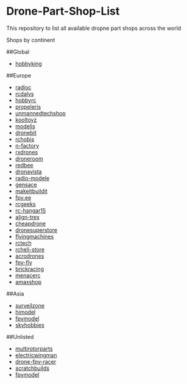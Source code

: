 # Drone-Part-Shop-List
This repository to list all available dropne part shops across the world

Shops by continent

##Global
- [hobbyking](https://hobbyking.com/en_us)


##Europe
- [radioc](http://www.radioc.co.uk)
- [rcdalys](http://www.rcdalys.lt)
- [hobbyrc](http://www.hobbyrc.co.uk)
- [propeleris](http://propeleris.lt)
- [unmannedtechshop](https://www.unmannedtechshop.co.uk)
- [kooltoyz](https://www.kooltoyz.co.uk)
- [modelis](http://www.modelis.lt)
- [dronebit](https://www.dronebit.co.uk)
- [rchobis](http://www.rchobis.lt)
- [n-factory](http://www.n-factory.de)
- [rxdrones](http://www.rxdrones.de)
- [droneroom](https://droneroom.co.uk)
- [redbee](https://redbee.de)
- [dronavista](http://dronavista.pl)
- [radio-modele](http://radio-modele.pl)
- [gensace](http://www.gensace.de)
- [makeitbuildit](http://makeitbuildit.co.uk)
- [fpv.ee](http://shop.fpv.ee)
- [rcgeeks](https://www.rcgeeks.co.uk)
- [rc-hangar15](https://www.rc-hangar15.de)
- [align-trex](https://www.align-trex.co.uk)
- [cheapdrone](http://cheapdrone.co.uk)
- [dronesuperstore](https://www.dronesuperstore.co.uk)
- [flyingmachines](https://www.flyingmachines.de)
- [rctech](http://www.rctech.de)
- [rcheli-store](http://www.rcheli-store.de)
- [acrodrones](http://acrodrones.co.uk)
- [fpv-fly](http://www.fpv-fly.fr)
- [brickracing](http://shop.brickracing.com)
- [menacerc](http://menacerc.co.uk)
- [amaxshop](http://eu.amaxshop.com)

##Asia
- [surveilzone](http://www.surveilzone.com)
- [himodel](http://www.himodel.com)
- [fpvmodel](http://www.fpvmodel.com)
- [skyhobbies](http://skyhobbies.com.sg)

##Unlisted
- [multirotorparts](https://www.multirotorparts.com)	
- [electricwingman](https://www.electricwingman.com)
- [drone-fpv-racer](https://www.drone-fpv-racer.com)
- [scratchbuilds](http://www.scratchbuilds.com)
- [fpvmodel](https://www.fpvmodel.com)
